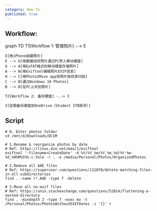```yaml
---
category: How To
published: true
---
```


## Workflow:

<div class="mermaid">
    graph TD
    T1[Workflow 1: 管理照片] -.-> E

    E[用iPhone拍摄照片]
    E --> G[用数据线将照片通过PC导入移动硬盘]
    G --> A[用ExFAT格式的移动硬盘存储照片]
    A --> H[用Exiftool编辑照片EXIF信息]
    H --> C[用Photo2Move app将照片按目录归档]
    C --> B[通过Windows 10 Photos]
    B --> D[在PC上浏览照片]

    T2[Workflow 2: 备份硬盘] -.-> I

    I[定期备份硬盘到OneDrive（Student 5TB账号）]

</div>


## Script

```
# 0. Enter photos folder
cd /mnt/d/Downloads/DCIM

# 1.Rename & reorganize photos by date
# Ref: https://linux.die.net/man/1/exiftool
exiftool '-filename<CreateDate' -d %Y/%Y_%m/%Y_%m_%d/%Y-%m-%d_%H%M%S%%-c.%%le -r . -o /media/Personal/Photos/OrganizedPhotos

# 2.Remove all AAE files
# Ref: https://superuser.com/questions/112078/delete-matching-files-in-all-subdirectories
find . -name \*.AAE -type f -delete

# 3.Move all no-exif files
# Ref: https://unix.stackexchange.com/questions/52814/flattening-a-nested-directory
find . -mindepth 2 -type f -exec mv -t /Personal/Photos/PhotosWithoutEXIFDates -i '{}' +
```
